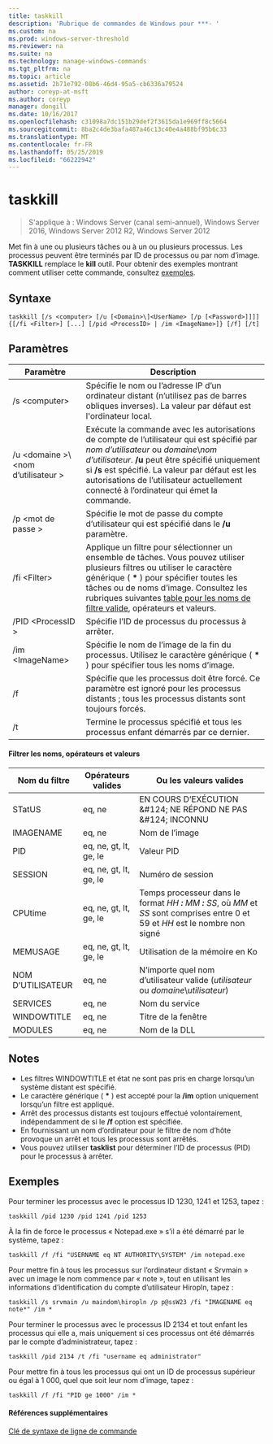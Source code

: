 ```yaml
---
title: taskkill
description: 'Rubrique de commandes de Windows pour ***- '
ms.custom: na
ms.prod: windows-server-threshold
ms.reviewer: na
ms.suite: na
ms.technology: manage-windows-commands
ms.tgt_pltfrm: na
ms.topic: article
ms.assetid: 2b71e792-08b6-46d4-95a5-cb6336a79524
author: coreyp-at-msft
ms.author: coreyp
manager: dongill
ms.date: 10/16/2017
ms.openlocfilehash: c31098a7dc151b29def2f3615da1e969ff8c5664
ms.sourcegitcommit: 8ba2c4de3bafa487a46c13c40e4a488bf95b6c33
ms.translationtype: MT
ms.contentlocale: fr-FR
ms.lasthandoff: 05/25/2019
ms.locfileid: "66222942"
---
```

# <a name="taskkill"></a>taskkill

>S'applique à : Windows Server (canal semi-annuel), Windows Server 2016, Windows Server 2012 R2, Windows Server 2012

Met fin à une ou plusieurs tâches ou à un ou plusieurs processus. Les processus peuvent être terminés par ID de processus ou par nom d’image. **TASKKILL** remplace le **kill** outil.
Pour obtenir des exemples montrant comment utiliser cette commande, consultez [exemples](#examples).

## <a name="syntax"></a>Syntaxe
```
taskkill [/s <computer> [/u [<Domain>\]<UserName> [/p [<Password>]]]] {[/fi <Filter>] [...] [/pid <ProcessID> | /im <ImageName>]} [/f] [/t]
```
## <a name="parameters"></a>Paramètres
|Paramètre|Description|
|-------|--------|
|/s \<computer>|Spécifie le nom ou l’adresse IP d’un ordinateur distant (n’utilisez pas de barres obliques inverses). La valeur par défaut est l'ordinateur local.|
|/u \<domaine >\\\<nom d’utilisateur >|Exécute la commande avec les autorisations de compte de l’utilisateur qui est spécifié par *nom d’utilisateur* ou *domaine*\\*nom d’utilisateur*. **/u** peut être spécifié uniquement si **/s** est spécifié. La valeur par défaut est les autorisations de l’utilisateur actuellement connecté à l’ordinateur qui émet la commande.|
|/p \<mot de passe >|Spécifie le mot de passe du compte d’utilisateur qui est spécifié dans le **/u** paramètre.|
|/fi \<Filter>|Applique un filtre pour sélectionner un ensemble de tâches. Vous pouvez utiliser plusieurs filtres ou utiliser le caractère générique ( **\*** ) pour spécifier toutes les tâches ou de noms d’image. Consultez les rubriques suivantes [table pour les noms de filtre valide](#filter-names-operators-and-values), opérateurs et valeurs.|
|/PID \<ProcessID >|Spécifie l’ID de processus du processus à arrêter.|
|/im \<ImageName>|Spécifie le nom de l’image de la fin du processus. Utilisez le caractère générique ( **\*** ) pour spécifier tous les noms d’image.|
|/f|Spécifie que les processus doit être forcé. Ce paramètre est ignoré pour les processus distants ; tous les processus distants sont toujours forcés.|
|/t|Termine le processus spécifié et tous les processus enfant démarrés par ce dernier.|

#### <a name="filter-names-operators-and-values"></a>Filtrer les noms, opérateurs et valeurs
|Nom du filtre|Opérateurs valides|Ou les valeurs valides|
|--------|----------|----------|
|STatUS|eq, ne|EN COURS D’EXÉCUTION &AMP;#124; NE RÉPOND NE PAS &AMP;#124; INCONNU|
|IMAGENAME|eq, ne|Nom de l’image|
|PID|eq, ne, gt, lt, ge, le|Valeur PID|
|SESSION|eq, ne, gt, lt, ge, le|Numéro de session|
|CPUtime|eq, ne, gt, lt, ge, le|Temps processeur dans le format *HH ***:*** MM ***:*** SS*, où *MM* et *SS* sont comprises entre 0 et 59 et *HH* est le nombre non signé|
|MEMUSAGE|eq, ne, gt, lt, ge, le|Utilisation de la mémoire en Ko|
|NOM D’UTILISATEUR|eq, ne|N’importe quel nom d’utilisateur valide (*utilisateur* ou *domaine*\\*utilisateur*)|
|SERVICES|eq, ne|Nom du service|
|WINDOWTITLE|eq, ne|Titre de la fenêtre|
|MODULES|eq, ne|Nom de la DLL|

## <a name="remarks"></a>Notes
* Les filtres WINDOWTITLE et état ne sont pas pris en charge lorsqu’un système distant est spécifié.
* Le caractère générique ( **\*** ) est accepté pour la **/im** option uniquement lorsqu’un filtre est appliqué.
* Arrêt des processus distants est toujours effectué volontairement, indépendamment de si le **/f** option est spécifiée.
* En fournissant un nom d’ordinateur pour le filtre de nom d’hôte provoque un arrêt et tous les processus sont arrêtés.
* Vous pouvez utiliser **tasklist** pour déterminer l’ID de processus (PID) pour le processus à arrêter.

## <a name="examples"></a>Exemples
Pour terminer les processus avec le processus ID 1230, 1241 et 1253, tapez :
```
taskkill /pid 1230 /pid 1241 /pid 1253
```
À la fin de force le processus « Notepad.exe » s’il a été démarré par le système, tapez :
```
taskkill /f /fi "USERNAME eq NT AUTHORITY\SYSTEM" /im notepad.exe
```
Pour mettre fin à tous les processus sur l’ordinateur distant « Srvmain » avec un image le nom commence par « note », tout en utilisant les informations d’identification du compte d’utilisateur Hiropln, tapez :
```
taskkill /s srvmain /u maindom\hiropln /p p@ssW23 /fi "IMAGENAME eq note*" /im *
```
Pour terminer le processus avec le processus ID 2134 et tout enfant les processus qui elle a, mais uniquement si ces processus ont été démarrés par le compte d’administrateur, tapez :
```
taskkill /pid 2134 /t /fi "username eq administrator"
```
Pour mettre fin à tous les processus qui ont un ID de processus supérieur ou égal à 1 000, quel que soit leur nom d’image, tapez :
```
taskkill /f /fi "PID ge 1000" /im *
```

#### <a name="additional-references"></a>Références supplémentaires
[Clé de syntaxe de ligne de commande](command-line-syntax-key.md)
